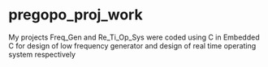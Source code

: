 # pregopo_proj_work
My projects Freq_Gen and Re_Ti_Op_Sys were coded using C in Embedded C for design of low frequency generator and design of real time operating system respectively
